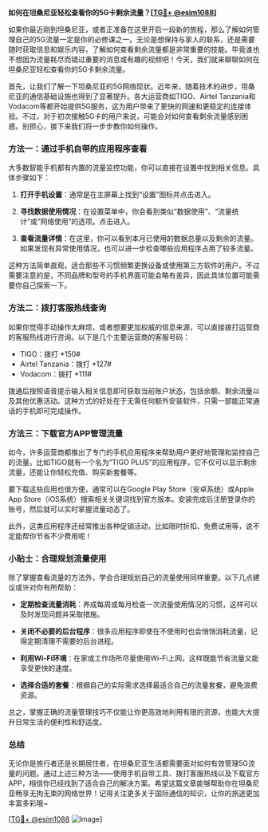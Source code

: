 **如何在坦桑尼亚轻松查看你的5G卡剩余流量？[[TG💪+ @esim1088](https://t.me/s/esim1088)]**

如果你最近刚到坦桑尼亚，或者正准备在这里开启一段新的旅程，那么了解如何管理自己的5G流量一定是你的必修课之一。无论是想保持与家人的联系，还是需要随时获取信息和娱乐内容，了解如何查看剩余流量都是非常重要的技能。毕竟谁也不想因为流量耗尽而错过重要的消息或有趣的视频吧！今天，我们就来聊聊如何在坦桑尼亚轻松查看你的5G卡剩余流量。

首先，让我们了解一下坦桑尼亚的5G网络现状。近年来，随着技术的进步，坦桑尼亚的通信基础设施也得到了显著提升。各大运营商如TIGO、Airtel Tanzania和Vodacom等都开始提供5G服务，这为用户带来了更快的网速和更稳定的连接体验。不过，对于初次接触5G卡的用户来说，可能会对如何查看剩余流量感到困惑。别担心，接下来我们将一步步教你如何操作。

### 方法一：通过手机自带的应用程序查看

大多数智能手机都有内置的流量监控功能，你可以直接在设置中找到相关信息。具体步骤如下：

1. **打开手机设置**：通常是在主屏幕上找到“设置”图标并点击进入。
   
2. **寻找数据使用情况**：在设置菜单中，你会看到类似“数据使用”、“流量统计”或“网络使用”的选项。点击进入。

3. **查看流量详情**：在这里，你可以看到本月已使用的数据总量以及剩余的流量。如果发现有异常使用情况，也可以进一步检查哪些应用程序占用了较多流量。

这种方法简单直观，适合那些不习惯频繁更换设备或使用第三方软件的用户。不过需要注意的是，不同品牌和型号的手机界面可能会略有差异，因此具体位置可能需要你自己探索一下。

### 方法二：拨打客服热线查询

如果你觉得手动操作太麻烦，或者想要更加权威的信息来源，可以直接拨打运营商的客服热线进行咨询。以下是几个主要运营商的客服号码：

- TIGO：拨打 *150#
- Airtel Tanzania：拨打 *127#
- Vodacom：拨打 *111#

拨通后按照语音提示输入相关信息即可获取当前账户状态，包括余额、剩余流量以及其他优惠活动。这种方式的好处在于无需任何额外安装软件，只需一部能正常通话的手机即可完成操作。

### 方法三：下载官方APP管理流量

如今，许多运营商都推出了专门的手机应用程序来帮助用户更好地管理和监控自己的流量。比如TIGO就有一个名为“TIGO PLUS”的应用程序，它不仅可以显示剩余流量，还能让你轻松充值、购买新套餐等。

要下载这些应用也很方便，通常可以在Google Play Store（安卓系统）或Apple App Store（iOS系统）搜索相关关键词找到官方版本。安装完成后注册登录你的账号，然后就可以实时掌握流量动态了。

此外，这类应用程序还经常推出各种促销活动，比如限时折扣、免费试用等，说不定能帮你节省不少费用呢！

### 小贴士：合理规划流量使用

除了掌握查看流量的方法外，学会合理规划自己的流量使用同样重要。以下几点建议或许对你有所帮助：

- **定期检查流量消耗**：养成每周或每月检查一次流量使用情况的习惯，这样可以及时发现问题并采取措施。
  
- **关闭不必要的后台程序**：很多应用程序即使在不使用时也会悄悄消耗流量，记得定期清理不需要的后台进程。

- **利用Wi-Fi环境**：在家或工作场所尽量使用Wi-Fi上网，这样既能节省流量又能享受更快的速度。

- **选择合适的套餐**：根据自己的实际需求选择最适合自己的流量套餐，避免浪费资源。

总之，掌握正确的流量管理技巧不仅能让你更高效地利用有限的资源，也能大大提升日常生活的便利性和舒适度。

### 总结

无论你是旅行者还是长期居住者，在坦桑尼亚生活都需要面对如何有效管理5G流量的问题。通过上述三种方法——使用手机自带工具、拨打客服热线以及下载官方APP，相信你已经找到了适合自己的解决方案。希望这篇文章能够帮助你在坦桑尼亚畅享无拘无束的网络世界！记得关注更多关于国际通信的知识，让你的旅途更加丰富多彩哦~

[[TG💪+ @esim1088](https://t.me/s/esim1088) ![Image](https://i.postimg.cc/4NQfJmqS/Snipaste-2025-05-13-00-14-12.png)]
